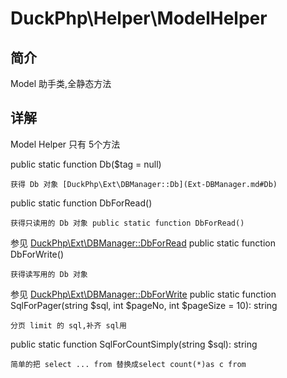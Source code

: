 # DuckPhp\Helper\ModelHelper

## 简介
Model 助手类,全静态方法
## 详解
Model Helper 只有 5个方法


public static function Db($tag = null) 

    获得 Db 对象 [DuckPhp\Ext\DBManager::Db](Ext-DBManager.md#Db)
public static function DbForRead() 

    获得只读用的 Db 对象 public static function DbForRead() 
参见 [DuckPhp\Ext\DBManager::DbForRead](Ext-DBManager.md#DbForRead)
public static function DbForWrite() 

    获得读写用的 Db 对象
参见 [DuckPhp\Ext\DBManager::DbForWrite](Ext-DBManager.md#DbForWrite)
public static function SqlForPager(string $sql, int $pageNo, int $pageSize = 10): string

    分页 limit 的 sql,补齐 sql用
public static function SqlForCountSimply(string $sql): string
    
    简单的把 select ... from 替换成select count(*)as c from 
